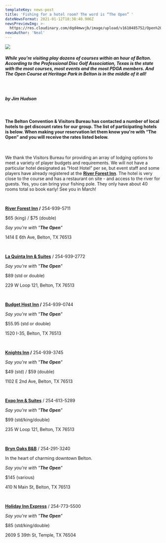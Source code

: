 ```yaml
---
templateKey: news-post
title: 'Fishing for a hotel room? The word is “The Open” '
dateNewsFormat: 2021-01-12T18:38:40.906Z
newsPreviewImg: >-
  https://res.cloudinary.com/dqd4mwvjb/image/upload/v1610485752/Open%20DGC/News%20Assests/Texas_amp_w_dg_course_and_toab_logo_w5hnxa.jpg
newsAuthor: 'Neal'
---
```

![](https://res.cloudinary.com/dqd4mwvjb/image/upload/v1610485752/Open%20DGC/News%20Assests/Texas_amp_w_dg_course_and_toab_logo_w5hnxa.jpg)

##### **While you're visiting play dozens of courses within an hour of Belton. According to the Professional Disc Golf Association, Texas is the state with the most courses, most events and the most PDGA members. And The Open Course at Heritage Park in Belton is in the middle of it all!**

##### <br/>

#### *by Jim Hudson*

<br/>

#### The Belton Convention & Visitors Bureau has contacted a number of local hotels to get discount rates for our group. The list of participating hotels is below. When making your reservation let them know you're with “**The Open**” and you will receive the rates listed below.

<br/>

We thank the Visitors Bureau for providing an array of lodging options to meet a variety of player budgets and requirements. We will not have a particular hotel designated as “Host Hotel” per se, but event staff and some players have already registered at the **[River Forest Inn](http://riverforestinn.com/)**. The hotel is very close to the course and has a restaurant on site - and access to the river for guests. Yes, you can bring your fishing pole. They only have about 40 rooms total so book early! See you in March!

<br/>

**[River Forest Inn](http://riverforestinn.com/)  /** 254-939-5711

$65 (king) / $75 (double) 

*Say you're with "**The Open**"*

1414 E 6th Ave, Belton, TX 76513

<br/>

**[La Quinta Inn & Suites](https://www.wyndhamhotels.com/laquinta/belton-texas/la-quinta-belton-temple-south/overview?CID=LC:LQ::GGL:RIO:National:53172&iata=00093796)** / 254-939-2772 

*Say you're with "**The Open**"*

$89 (std or double) 

229 W Loop 121, Belton, TX 76513

<br/>

**[Budget Host Inn](http://www.budgethost.com/hotels/Budget_Host_Inn_Belton_TX.aspx) /** 254-939-0744

*Say you're with "**The Open**"*

$55.95 (std or double)

1520 I-35, Belton, TX 76513

<br/>

**[Knights Inn](https://www.redlion.com/knights-inn/tx/belton/knights-inn-belton) /** 254-939-3745

*Say you're with "**The Open**"*

$49 (std) / $59 (double)

1102 E 2nd Ave, Belton, TX 76513

<br/>

**[Expo Inn & Suites](http://expoinnandsuitesbelton.com/)** / 254-613-5289 

*Say you're with "**The Open**"* 

$99 (std/king/double) 

235 W Loop 121, Belton, TX 76513

<br/>

**[Bryn Oaks B&B](https://brynoaksbnb.com/)**  / 254-291-3240

In the heart of charming downtown Belton.

*Say you're with "**The Open**"* 

$145  (various)

410 N Main St, Belton, TX 76513

<br/>

**[Holiday Inn Express](https://www.ihg.com/holidayinnexpress/hotels/us/en/temple/tplev/hoteldetail?cm_mmc=GoogleMaps-_-EX-_-US-_-TPLEV)** / 254-773-5500

*Say you're with "**The Open**"*

$85 (std/king/double)

2609 S 39th St, Temple, TX 76504
